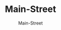 ---
designer: Endless Knot
description: "Collection%3A%20Omni%20Collection%0AColor%3A%20Charcoal%0AMaterial%3A%20100%25%20WoolPile%3A%201/4%22Width%3A%2013%272%22%2C%2016%274%22Style%3A%20Flatweave%2C%20Geometric"
image_primary: img/MST13-38-600x873.jpg
image_secondary: ../../../images/blank.png
manufacturer: Endless Knot
href: https://endlessknotrugs.com/product/main-street-38-charcoal/
subtitle: Main-Street
tags: 
  - endless_knot
  - on-demand-rugs
title: Main-Street
image_thumb: img/MST13-38-300x300.jpg
category: on-demand-rugs
slug: /manufacturers/endless-knot/on-demand-rugs/endless-knot-main-street
---
